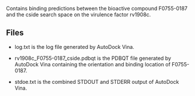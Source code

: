 Contains binding predictions between the bioactive compound F0755-0187 and the cside search space on the virulence factor rv1908c.

## Files

- log.txt is the log file generated by AutoDock Vina.

- rv1908c_F0755-0187_cside.pdbqt is the PDBQT file generated by AutoDock Vina containing the orientation and binding location of F0755-0187.

- stdoe.txt is the combined STDOUT and STDERR output of AutoDock Vina.

